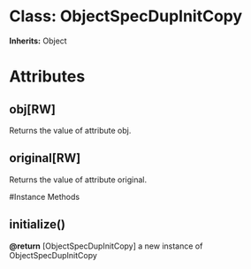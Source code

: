 # Class: ObjectSpecDupInitCopy
**Inherits:** Object
    



# Attributes
## obj[RW] [](#attribute-i-obj)
Returns the value of attribute obj.

## original[RW] [](#attribute-i-original)
Returns the value of attribute original.


#Instance Methods
## initialize() [](#method-i-initialize)

**@return** [ObjectSpecDupInitCopy] a new instance of ObjectSpecDupInitCopy

